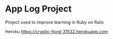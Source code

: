# App Log Project

Project used to improve learning in Ruby on Rails

Heroku
https://cryptic-fjord-31532.herokuapp.com

